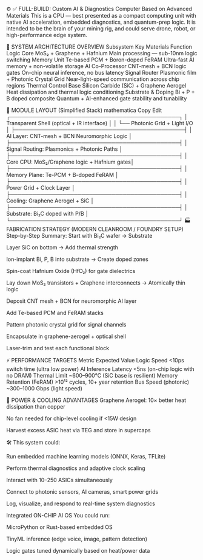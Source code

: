 ⚙️ ✅ FULL-BUILD: Custom AI & Diagnostics Computer Based on Advanced Materials
This is a CPU — best presented as a compact computing unit with native AI acceleration, 
embedded diagnostics, and quantum-prep logic.
It is intended to be the brain of your mining rig, and could serve drone, robot, or high-performance edge system.

🧠 SYSTEM ARCHITECTURE OVERVIEW
Subsystem	Key Materials	Function
Logic Core	MoS₂ + Graphene + Hafnium	Main processing — sub-10nm logic switching
Memory Unit	Te-based PCM + Boron-doped FeRAM	Ultra-fast AI memory + non-volatile storage
AI Co-Processor	CNT-mesh + BCN logic gates	On-chip neural inference, no bus latency
Signal Router	Plasmonic film + Photonic Crystal Grid	Near-light-speed communication across chip regions
Thermal Control Base	Silicon Carbide (SiC) + Graphene Aerogel	Heat dissipation and thermal logic conditioning
Substrate & Doping	Bi + P + B doped composite	Quantum + AI-enhanced gate stability and tunability

🧩 MODULE LAYOUT (Simplified Stack)
mathematica
Copy
Edit
┌─────────────────────────────────────────────┐
│ Transparent Shell (optical + IR interface)  │
│  └── Photonic Grid + Light I/O              │
├─────────────────────────────────────────────┤
│ AI Layer: CNT-mesh + BCN Neuromorphic Logic │
├─────────────────────────────────────────────┤
│ Signal Routing: Plasmonics + Photonic Paths │
├─────────────────────────────────────────────┤
│ Core CPU: MoS₂/Graphene logic + Hafnium gates│
├─────────────────────────────────────────────┤
│ Memory Plane: Te-PCM + B-doped FeRAM         │
├─────────────────────────────────────────────┤
│ Power Grid + Clock Layer                    │
├─────────────────────────────────────────────┤
│ Cooling: Graphene Aerogel + SiC              │
├─────────────────────────────────────────────┤
│ Substrate: Bi₂C doped with P/B               │
└─────────────────────────────────────────────┘
🏭 FABRICATION STRATEGY (MODERN CLEANROOM / FOUNDRY SETUP)
Step-by-Step Summary:
Start with Bi₂C wafer → Substrate

Layer SiC on bottom → Add thermal strength

Ion-implant Bi, P, B into substrate → Create doped zones

Spin-coat Hafnium Oxide (HfO₂) for gate dielectrics

Lay down MoS₂ transistors + Graphene interconnects → Atomically thin logic

Deposit CNT mesh + BCN for neuromorphic AI layer

Add Te-based PCM and FeRAM stacks

Pattern photonic crystal grid for signal channels

Encapsulate in graphene-aerogel + optical shell

Laser-trim and test each functional block

⚡ PERFORMANCE TARGETS
Metric	Expected Value
Logic Speed	<10ps switch time (ultra low power)
AI Inference Latency	<5ns (on-chip logic with no DRAM)
Thermal Limit	~600–900°C (SiC base is resilient)
Memory Retention (FeRAM)	>10¹² cycles, 10+ year retention
Bus Speed (photonic)	~300–1000 Gbps (light speed)

🔋 POWER & COOLING ADVANTAGES
Graphene Aerogel: 10× better heat dissipation than copper

No fan needed for chip-level cooling if <15W design

Harvest excess ASIC heat via TEG and store in supercaps

🛠️ 
This system could:

Run embedded machine learning models (ONNX, Keras, TFLite)

Perform thermal diagnostics and adaptive clock scaling

Interact with 10–250 ASICs simultaneously

Connect to photonic sensors, AI cameras, smart power grids

Log, visualize, and respond to real-time system diagnostics

 Integrated ON-CHIP AI OS
You could run:

MicroPython or Rust-based embedded OS

TinyML inference (edge voice, image, pattern detection)

Logic gates tuned dynamically based on heat/power data
